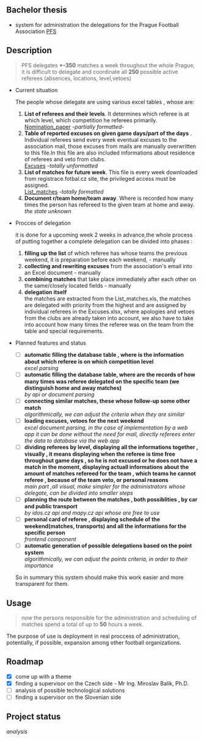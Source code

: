 ## **Bachelor thesis**
 - system for administration the delegations for the Prague Football Association [PFS
 ](https://www.fotbalpraha.cz/)

## Description
> PFS delegates **+-350** matches a week throughout the whole Prague, it is difficult to delegate and coordinate all **250** possible active referees (absences, locations, level,vetoes)

- Current situation

  The people whose delegate are using various excel tables , whose are: 

  1. **List of referees and their levels**. It determines which referee is at which level, which competition he referees primarily.  
  [Nomination_paper](materials_used_by_pfs/Nomination_paper.xlsx) -_partially formatted_- 
  2. **Table of reported excuses on given game days/part of the days** .     Individual referees send every week eventual excuses to the association mail, those excuses from mails are manually overwritten to this file.In this file are also included informations about residence of referees and veto from clubs.  
  [Excuses](materials_used_by_pfs/Excuses.xlsx) -_totally unformatted_
  3. **List of matches for future week**. This file is every week downloaded from registrace.fotbal.cz site, the privileged access must be assigned.  
  [List_matches](
materials_used_by_pfs/List_matches.xls) -_totally formatted_ 
  4. **Document r/team home/team away**. Where is recorded how many times the person has refereed to the given team at home and away.  
  _the state unknown_

- Procces of delegation

  it is done for a upcoming week 2 weeks in advance,the whole process of putting together a complete delegation can be divided into phases :  

  1. **filling up the list** of which referee has whose teams the previous weekend, it is preparation before each weekend,  - manually
  2. **collecting and rewriting excuses** from the association's email into an Excel document - manually 
  3. **combining matches** that take place immediately after each other on the same/closely located fields - manually
  4. **delegation itself**  
  the matches are extracted from the List_matches.xls, the matches are delegated with priority from the highest and are assigned by individual referees in the Excuses.xlsx, where apologies and vetoes from the clubs are already taken into account, we also have to take into account how many times the referee was on the team from the table and special requirements.




- Planned features and status 
  - [ ] **automatic filling the database table , where is the information about which referee is on which competition level**   
  _excel parsing_
  - [ ] **automatic filling the database table, where are the records of how many times was referee delegated on the specific team (we distinguish home and away matches)**     
  _by api or document parsing_
  - [ ] **connecting similar matches, these whose follow-up
  some other match**   
  _algorithmically, we can adjust the criteria when they are similar_
  - [ ]  **loading excuses, vetoes for the next weekend**   
  _excel document parsing, in the case of implementation by a web app it can be done without the need for mail, directly referees enter the data to database via the web app_ 
  - [ ] **dividing referees by level, displaying all the informations together , visually , it means displaying when the referee is time free throughout game days , so he is not excused or he does not have a match in the moment, displaying actuall informations about the amount of matches refereed for the team , which teams he cannot referee , because of the team veto, or personal reasons**  
_main part ,all visual, make simpler for the administrators whose delegate, can be divided into smaller steps_
  - [ ] **planning the route between the matches , both possiblities , by car and public transport**  
_by idos.cz api and mapy.cz api whose are free to use_
  - [ ] **personal card of referee , displaying schedule of the weekend(matches, transports) and all the informations for the specific person**  
  _frontend component_
  - [ ] **automatic generation of possible delegations based on the point system**    
  _algorithmically, we can adjust the points criteria, in order to their importance_

  So in summary this system should make this work        easier and more transparent for them.


## Usage
> now the persons responsible for the administration and scheduling of matches spend a total of up to **50** hours a week.

The purpose of use is deployment in real proccess of administration, potentially, if possible, expansion among other football organizations.



## Roadmap
- [x] come up with a theme
- [x] finding a supervisor on the Czech side - Mr Ing. Miroslav Balík, Ph.D.
- [ ] analysis of possible technological solutions
- [ ] finding a supervisor on the Slovenian side

## Project status
_analysis_
